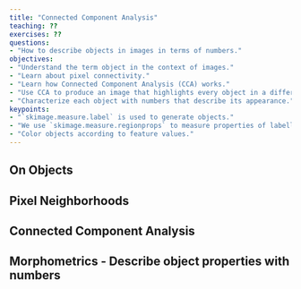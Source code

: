 ```yaml
---
title: "Connected Component Analysis"
teaching: ??
exercises: ??
questions:
- "How to describe objects in images in terms of numbers."
objectives:
- "Understand the term object in the context of images."
- "Learn about pixel connectivity."
- "Learn how Connected Component Analysis (CCA) works."
- "Use CCA to produce an image that highlights every object in a different color."
- "Characterize each object with numbers that describe its appearance."
keypoints:
- "`skimage.measure.label` is used to generate objects."
- "We use `skimage.measure.regionprops` to measure properties of labelled objects."
- "Color objects according to feature values."
---
```


## On Objects

<!-- TODO: write a few sentences on objects in real live vs objects in images. -->
<!-- TODO: start off with thresholding exercise -->
<!-- TODO: Group exercise: given sheep of paper with grids of 0's and 1's, how to identify which pixels belong to an object, find a rule for each pixel to determine in which object it is  -->

## Pixel Neighborhoods

<!-- TODO: code fragments with 1's, 0's to explain neighborhood -->
<!-- TODO: multiple choice question about neighborhood -->
<!-- TODO: Callout 1, 2 jumps, 4-8 neighborhoor -->
<!-- TODO: Callout Detection vs Segmentation -->


## Connected Component Analysis

<!-- TODO: CCA: explain what it does -->
<!-- TODO: describe a straight forward algorithm to find connected components -->
<!-- TODO: CCA Ex1: Connected component analysis of junk image - print out how many pieces of junk in image -->

## Morphometrics - Describe object properties with numbers

<!-- TODO: Morphometrics content -->
<!-- TODO: Morphometrics EX1: use `skimage.measure.regionprops` -->
<!-- TODO: Morphometrics EX2: write your own function that produces a number per object -->
<!-- TODO: produce a plot, e.g. with sizes (not so interesting on that data) -->
<!-- TODO: color-by-feature -->
